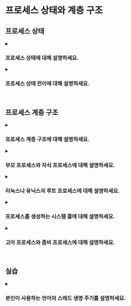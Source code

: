 # 프로세스 상태와 계층 구조

## 프로세스 상태

<details>
<summary><h3>프로세스 상태에 대해 설명하세요.</h3></summary>

- 운영체제는 여러 프로세스의 상태를 PCB에 기록하여 관리, 각 프로세스는 실행 중 다양한 상태로 전이됨
- 생성: 프로세스, PCB가 생성됐지만 아직 운영체제에 의해 완전히 관리되지는 않는 상태
- 준비: CPU를 할당받아 실행되기를 기다리고 있는 상태, 메모리 등의 자원은 이미 할당됨
- 실행: CPU를 할당받아 명령을 실행 중인 상태, 스케줄러에 의해 할당된 시간만큼만 실행 가능
- 대기: 입출력 작업이나 다른 이벤트가 완료되기를 기다리고 있는 상태
- 종료: 프로세스가 운영체제에 의해 종료된 상태, 프로세스의 모든 자원과 PCB가 메모리에서 제거됨

![image](https://github.com/user-attachments/assets/c3f5fe1c-8448-4853-9454-ca3b69a26673)
</details>

<details>
<summary><h3>프로세스 상태 전이에 대해 설명하세요.</h3></summary>

- 생성 -> 준비(admitted): 새로운 프로세스가 생성되면 준비 상태로 전이
- 준비 -> 실행(scheduler dispatch): 스케줄러에 의해 CPU가 할당되면 실행 상태로 전이
- 실행 -> 준비(interrupt): 할당된 시간이 종료되면 준비 상태로 전이
- 실행 -> 대기(I/O or event wait): 입출력 요청이나 특정 이벤트를 기다려야 하면 대기 상태로 전이
- 대기 -> 준비(I/O or event completion): 요청한 작업이 완료되면 준비 상태로 전이
- 실행 -> 종료(exit): 프로세스가 모든 작업을 완료하면 종료 상태로 전이
</details>

<br>

## 프로세스 계층 구조

<details>
<summary><h3>프로세스 계층 구조에 대해 설명하세요.</h3></summary>

- 운영체제는 프로세스를 계층적으로 관리
- 프로세스 계층 구조는 부모-자식 관계를 기반으로 하며, 트리 구조로 표현될 수 있음
</details>

<details>
<summary><h3>부모 프로세스와 자식 프로세스에 대해 설명하세요.</h3></summary>

- 프로세스는 실행 중 다른 프로세스를 생성할 수 있음
- 새 프로세스를 생성한 프로세르를 부모 프로세스, 부모 프로세스에 의해 생성된 프로세스를 자식 프로세스라고 부름
- 부모 프로세스와 자식 프로세스는 엄연히 다른 프로세스이므로 서로 다른 프로세스 식별자(PID)를 가짐
</details>

<details>
<summary><h3>리눅스나 유닉스의 루트 프로세스에 대해 설명하세요.</h3></summary>

- 루트 프로세스는 시스템의 부팅 과정에서 최초로 실행되는 프로세스이며 모든 프로세스의 부모임
- 루트 프로세스의 PID는 항상 1임
- 리눅스의 루트 프로세스는 `systemd`, 유닉스의 루트 프로세스는 `init`, macOS의 루트 프로세스는 `launchd`

<img width="1202" alt="스크린샷 2024-08-24 오후 7 40 15" src="https://github.com/user-attachments/assets/495a2345-a2e1-45e8-80f0-97a46a140a55">
</details>

<details>
<summary><h3>프로세스를 생성하는 시스템 콜에 대해 설명하세요.</h3></summary>

#### `fork`
- 현재 실행중인 프로세스의 복사본을 자식 프로세스로 생성
- 자식 프로세스는 부모 프로세스의 메모리, 파일 디스크립터, 환경 변수 등을 복사받음(PID는 다름)

> **파일 디스크립터**  
> 프로세스에서 파일과 같은 I/O 자원에 접근하기 위한 추상화된 참조 정수 식별자

#### `exec`
- 현재 프로세스의 메모리 공간을 새로운 프로그램으로 덮어쓰고, 새로운 프로램을 실행함
- `fork`로 만들어진 자식 프로세스는 `exec`을 통해 자신의 메모리 공간을 새로운 프로그램으로 덮어씀
- 일반적으로 `fork`와 `exec` 시스템 콜을 함께 사용해 자식 프로세스에서 새로운 프로그램을 실행함
- 만약 부모와 자식 프로세스에서 동일한 프로그램을 계속 실행하길 원하는 경우, 자식 프로세스에서 `exec`을 호출하지 않음
</details>

<details>
<summary><h3>고아 프로세스와 좀비 프로세스에 대해 설명하세요.</h3></summary>

#### 고아 프로세스
- 정의: 부모 프로세스가 종료되었지만 여전히 실행 중인 자식 프로세스
- 원인: 부모 프로세스가 자식 프로세스보다 먼저 종료되거나 비정상적으로 종료됐을때 발생
- 해결: 루트 프로세스가 고아 프로세스의 새로운 부모가 되어 관리함

#### 좀비 프로세스
- 정의: 자식 프로세스는 종료되었지만 부모 프로세스가 자식의 종료 상태를 수집 후 정리하지 않아 메모리를 계속 차지하고 있는 상태
- 원인: 부모 프로세스가 자식의 종료 상태를 수집하는 `wait` 시스템 콜을 호출하지 않은 경우 발생
- 해결: 부모 프로세스에서 `wait` 시스템 콜 호출
</details>

<br>

## 실습

<details>
<summary><h3>본인이 사용하는 언어의 스레드 생명 주기를 설명하세요.</h3></summary>

#### 스레드 생명 주기
- `NEW`: 스레드가 생성되었으나 시작되진 않은 상태
- `RUNNABLE`: 스레드가 실행 중이거나 실행될 준비가 완료된 상태
- `BLOCKED`: 스레드가 동기화 락을 기다리는 상태
- `WAITING`: 스레드가 다른 스레드의 작업이 완료되길 무한정 기다리는 상태
- `TIMED_WAITING`: 스레드가 다른 스레드의 작업이 완료되길 일정 시간 동안 기다리는 상태
- `TERMINATED`: 스레드의 실행이 완료돼 종료된 상태

![image](https://github.com/user-attachments/assets/5634c746-2040-4cb8-9add-4678d8758571)

<br>

#### `join`

##### `join()`
- `join()`메서드를 호출한 부모 스레드는 자식 스레드가 `TERMINATED` 상태가 될 때까지 `WAITING` 상태임
- 자식 스레드가 `TERMINATED` 상태가 되면 부모 스레드는 다시 `RUNNABLE` 상태로 전환됨

```java
public class Join {
    public static void main(String[] args) {
        SumTask task1 = new SumTask(1, 50);
        SumTask task2 = new SumTask(51, 100);

        Thread thread1 = new Thread(task1);
        Thread thread2 = new Thread(task2);

        thread1.start();
        thread2.start();

        thread1.join();  // thread1 종료될 때까지 main 스레드 무한 대기
        thread2.join();  // thread2 종료될 때까지 main 스레드 무한 대기

        int totalSum = task1.result + task2.result;
        System.out.println("total sum: " + totalSum);
    }

    static class SumTask implements Runnable {
        int startValue;
        int endValue;
        int result = 0;

        public SumTask(int startValue, int endValue) {
            this.startValue = startValue;
            this.endValue = endValue;
        }

        @Override
        public void run() {
            int sum = 0;

            for (int i = startValue; i <= endValue; i++) {
                sum += i;
            }

            result = sum;
        }
    }
}
```

##### `join(ms)`
- `join(ms)` 메서드를 호출한 부모 스레드는 지정한 시간만큼 `TIMED_WAITING` 상태로 대기함
- 부모 스레드는 지정한 시간이 지나면 다시 `RUNNABLE` 상태로 전환됨

<br>

#### 인터럽트
- 다른 스레드의 작업을 중간에 중단하기 위해 사용하는 신호

```java
public class Interrupt {
    public static void main(String[] args) {
        MyTask task = new MyTask();
        Thread thread = new Thread(task);
        thread.start();

        Thread.sleep(100);
        thread.interrupt();
        System.out.println("스레드 인터럽트 상태1: " + Thread.currentThread().getState());  // true
    }

    static class MyTask implements Runnable {
        @Override
        public void run() {
            while (!Thread.interrupted()) {  // 스레드 인터럽트 상태 정상(false)으로 변경
                System.out.println("작업 중...");
            }

            System.out.println("스레드 인터럽트 상태2: " + Thread.currentThread().getState());  // false

            try {
                Thread.sleep(1_000);
                System.out.println("자원 정리 완료!");
            } catch (InterruptedException e) {
                System.out.println("인터럽트 발생하여 자원 정리 실패");
                System.out.println("스레드 인터럽트 상태3: " + Thread.currentThread().getState());
            }
        }
    }
}
```

<br>

#### `yield`
- 다른 스레드에게 CPU를 양보하고 싶을때 사용
- `yield` 메서드를 호출한 스레드는 `RUNNABLE` 상태를 유지하며 스케줄링 큐(대기 큐)로 들어감
- 따라서 양보할 스레드가 없거나 CPU가 남으면 `yield` 메서드를 호출해도 계속 본인이 실행될 수 있음

```java
public class Yeild {
    static final int THREAD_COUNT = 1_000;  // 양보할 수 있도록 많은 스레드 생성

    public static void main(String[] args) {
        for (int i = 0; i < THREAD_COUNT; i++) {
            Thread thread = new Thread(new MyTask());
            thread.start();
        }
    }

    static class MyTask implements Runnable {
        @Override
        public void run() {
            for (int i = 0; i < 10; i++) {
                System.out.println(Thread.currentThread().getName() + ": " + i);
                Thread.yield();
            }
        }
    }
}
```
</details>
